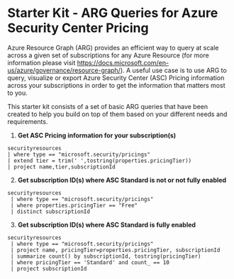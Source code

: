 # Starter Kit - ARG Queries for Azure Security Center Pricing
Azure Resource Graph (ARG) provides an efficient way to query at scale across a given set of subscriptions for any Azure Resource (for more information please visit https://docs.microsoft.com/en-us/azure/governance/resource-graph/). 
A useful use case is to use ARG to query, visualize or export Azure Security Center (ASC) Pricing information across your subscriptions in order to get the information that matters most to you.

This starter kit consists of a set of basic ARG queries that have been created to help you build on top of them based on your different needs and requirements.

1. **Get ASC Pricing information for your subscription(s)**
```
securityresources 
| where type == "microsoft.security/pricings"
| extend tier = trim(' ',tostring(properties.pricingTier))
| project name,tier,subscriptionId
```
2. **Get subscription ID(s) where ASC Standard is not or not fully enabled**
```
securityresources
 | where type == "microsoft.security/pricings"
 | where properties.pricingTier == "Free" 
 | distinct subscriptionId

```
3. **Get subscription ID(s) where ASC Standard is fully enabled**
```
securityresources
 | where type == "microsoft.security/pricings"
 | project name, pricingTier=properties.pricingTier, subscriptionId
 | summarize count() by subscriptionId, tostring(pricingTier)
 | where pricingTier == 'Standard' and count_ == 10
 | project subscriptionId

```
